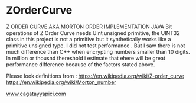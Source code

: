 # ZOrderCurve
Z ORDER CURVE AKA MORTON ORDER IMPLEMENTATION JAVA 
Bit operations of Z Order Curve needs Uint unsigned primitive, the UINT32 class in this project is not a primitive but it synthetically
works like a primitive unsigned type. 
I did not test performance . But I saw there is not much difference than C++ when encrypting numbers smaller than 10 digits.
In million or thousnd thereshold i estimate that ehere will be great performance difference because of the factors stated above.


Please look definitions from : 
https://en.wikipedia.org/wiki/Z-order_curve
https://en.wikipedia.org/wiki/Morton_number

www.cagatayyapici.com


